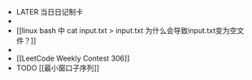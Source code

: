 - LATER  当日日记制卡
-
- [[linux bash 中 cat input.txt > input.txt 为什么会导致input.txt变为空文件？]]
-
- [[LeetCode Weekly Contest 306]]
- TODO [[最小窗口子序列]]